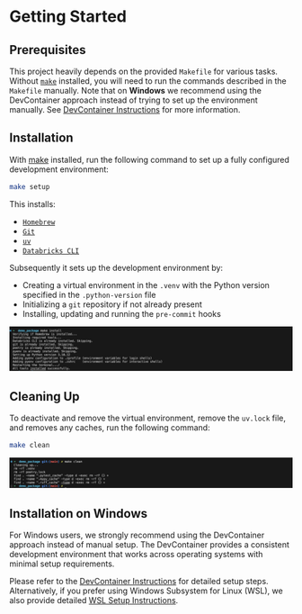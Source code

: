 # Getting Started

## Prerequisites

This project heavily depends on the provided `Makefile` for various tasks. Without [`make`](https://www.gnu.org/software/make) installed, you will need to run the commands described in the `Makefile` manually. Note that on **Windows** we recommend using the DevContainer approach instead of trying to set up the environment manually. See [DevContainer Instructions](devcontainer.md) for more information.

## Installation

With [make](https://www.gnu.org/software/make) installed, run the following command to set up a fully configured development environment:

```bash
make setup
```

This installs:

- [`Homebrew`](https://brew.sh)
- [`Git`](https://git-scm.com)
- [`uv`](https://github.com/astral-sh/uv)
- [`Databricks CLI`](https://docs.databricks.com/dev-tools/cli/databricks-cli.html)

Subsequently it sets up the development environment by:

- Creating a virtual environment in the `.venv` with the Python version specified in the `.python-version` file
- Initializing a `git` repository if not already present
- Installing, updating and running the `pre-commit` hooks

![make-setup](images/make-install.png)

## Cleaning Up

To deactivate and remove the virtual environment, remove the `uv.lock` file, and removes any caches, run the following command:

```bash
make clean
```

![make-clean](images/make-clean.png)

## Installation on Windows

For Windows users, we strongly recommend using the DevContainer approach instead of manual setup. The DevContainer provides a consistent development environment that works across operating systems with minimal setup requirements.

Please refer to the [DevContainer Instructions](devcontainer.md) for detailed setup steps. Alternatively, if you prefer using Windows Subsystem for Linux (WSL), we also provide detailed [WSL Setup Instructions](wsl.md).
